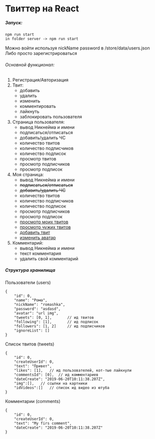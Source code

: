 # Твиттер на React

##### Запуск:
    npm run start
    in folder server -> npm run start
    
Можно войти используя nickName password в /store/data/users.json
Либо просто зарегистрироваться

###### Основной функционал:
<ol>
    <li>Регистрация/Авторизация</li>
    <li>Твит: 
        <ul>
            <li>добавить</li>
            <li>удалить</li>
            <li>изменить</li>
            <li>комментировать</li>
            <li>лайкнуть</li>
            <li>заблокировать пользователя</li>
        </ul>
    </li>
    <li>Страница пользователя:
        <ul>
            <li>вывод Никнейма и имени</li>
            <li>подписаться/отписаться</li>
            <li>добавить/удалить ЧС</li>
            <li>количество твитов</li>
            <li>количество подписчиков</li>
            <li>количество подписок</li>
            <li>просмотр твитов</li>
            <li>просмотр подписчиков</li>
            <li>просмотр подписок</li>
        </ul>
    </li>
    <li>Моя страница:
        <ul>
            <li>вывод Никнейма и имени</li>
            <li><s>подписаться/отписаться</s></li>
            <li><s>добавить/удалить ЧС</s></li>
            <li>количество твитов</li>
            <li>количество подписчиков</li>
            <li>количество подписок</li>
            <li>просмотр подписчиков</li>
            <li>просмотр подписок</li>
            <li><u>просмотр моих твитов</u></li>
            <li><u>просмотр чужих твитов</u></li>
            <li><u>добавить твит</u></li>
            <li><u>изменить аватар</u></li>
        </ul>
    </li>
    <li>Комментарий:
        <ul>
            <li>вывод Никнейма и имени</li>
            <li>текст комментария</li>
            <li>удалить свой комментарий</li>
        </ul>
    </li>
</ol>

##### Структура хранилища

Пользователи (users)


    {
        "id": 0,
        "name": "Рома",
        "nickName": "romashka",
        "password": "asdasd",
        "avatar": "url img",
        "tweets": [0, 1],       // ид твитов
        "following": [1],       // ид подписок
        "followers": [1, 2]     // ид подписчиков
        "ignoreList": []
    }
   
Список твитов (tweets)

    
    {
        "id": 0,
        "createUserId": 0,
        "text": "Привет",
        "likes": [1],   // ид пользователей, кот-тые лайкнули
        "commentsId": [0],  // ид комментариев
        "dateCreate": "2019-06-20T10:11:38.207Z",
        "img":[],   // ссылки на картники
        "idVideos":[]   // список ид видео из ютуба
    }

Комментарии (comments)

    {
        "id": 0,
        "createUserId": 0,
        "text": "My firs comment",
        "dateCreate": "2019-06-20T10:11:38.207Z"
    }

